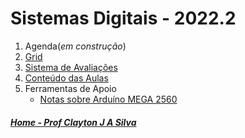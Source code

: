 # Sistemas Digitais - 2022.2

1. Agenda(*em construção*)
2. [Grid](sisdig_aulas/Grid_SisDig.md)
3. [Sistema de Avaliações](/./avaliacoes.md)
4. [Conteúdo das Aulas](sisdig_aulas.md)
5. Ferramentas de Apoio
    * [Notas sobre Arduíno MEGA 2560](arduino.md)


##### [Home - Prof Clayton J A Silva](/./avaliacoes.md)
